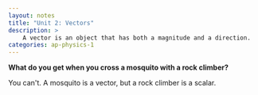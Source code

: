 ```yaml
---
layout: notes
title: "Unit 2: Vectors"
description: >
    A vector is an object that has both a magnitude and a direction.
categories: ap-physics-1
---
```


**What do you get when you cross a mosquito with a rock climber?**

You can't. A mosquito is a vector, but a rock climber is a scalar.

